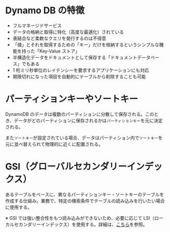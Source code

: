 # Dynamo DB の特徴

- フルマネージドサービス
- データの格納と取得に特化（高度な最適化）されている
- 表結合など柔軟なクエリを発行するのは不得意
- 「値」とそれを取得するための「キー」だけを格納するというシンプルな機能を持った「Key-Value ストア」
- 半構造化データをドキュメントとして保存する「ドキュメントデータベース」でもある
- 1 桁ミリ秒単位のレイテンシーを要求するアプリケーションにも対応
- 期限切れになった項目を自動的にテーブルから削除することも可能

# パーティションキーやソートキー

DynamoDB のデータは複数のパーティションに分散して保存される。このとき、データがどのパーティションに保存されるかは`パーティションキー`を元に決定される。

また`ソートキー`が設定されている場合、データはパーティション内で`ソートキー`を元に並べ替えられて物理的に近くに配置される。

# GSI（グローバルセカンダリーインデックス）

あるテーブルをベースに、異なるパーティションキー・ソートキーのテーブルを作成する仕組み。業務で、特定の検索条件でテーブルの読み込みを行いたい場合に使用する。

※ GSI では強い整合性をもつ読み込みができないため、必要に応じて LSI（ローカルセカンダリーインデックス）を使用する。詳細は、[こちら](https://docs.aws.amazon.com/ja_jp/amazondynamodb/latest/developerguide/HowItWorks.ReadConsistency.html)を参照。
